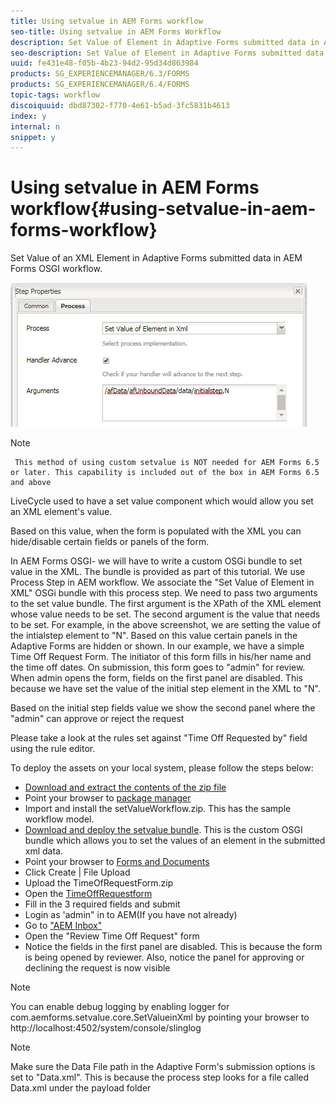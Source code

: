 ```yaml
---
title: Using setvalue in AEM Forms workflow
seo-title: Using setvalue in AEM Forms Workflow
description: Set Value of Element in Adaptive Forms submitted data in AEM Forms OSGI
seo-description: Set Value of Element in Adaptive Forms submitted data in AEM Forms OSGI
uuid: fe431e48-f05b-4b23-94d2-95d34d863984
products: SG_EXPERIENCEMANAGER/6.3/FORMS
products: SG_EXPERIENCEMANAGER/6.4/FORMS
topic-tags: workflow
discoiquuid: dbd87302-f770-4e61-b5ad-3fc5831b4613
index: y
internal: n
snippet: y
---
```


# Using setvalue in AEM Forms workflow{#using-setvalue-in-aem-forms-workflow}

Set Value of an XML Element in Adaptive Forms submitted data in AEM Forms OSGI workflow.

 ![SetValue](assets/setvalue.png)

 >[!NOTE]
     This method of using custom setvalue is NOT needed for AEM Forms 6.5 or later. This capability is included out of the box in AEM Forms 6.5 and above

LiveCycle used to have a set value component which would allow you set an XML element's value.

Based on this value, when the form is populated with the XML you can hide/disable certain fields or panels of the form.

In AEM Forms OSGI- we will have to write a custom OSGi bundle to set value in the XML. The bundle is provided as part of this tutorial.
We use Process Step in AEM workflow. We associate the "Set Value of Element in XML" OSGi bundle with this process step.
We need to pass two arguments to the set value bundle. The first argument is the XPath of the XML element whose value needs to be set. The second argument is the value that needs to be set.
For example, in the above screenshot, we are setting the value of the intialstep element to "N".
Based on this value certain panels in the Adaptive Forms are hidden or shown.
In our example, we have a simple Time Off Request Form. The initiator of this form fills in his/her name and the time off dates. On submission, this form goes to "admin" for review. When admin opens the form, fields on the first panel are disabled. This because we have set the value of the initial step element in the XML to "N".

Based on the initial step fields value we show the second panel where the "admin" can approve or reject the request

Please take a look at the rules set against "Time Off Requested by" field using the rule editor.

To deploy the assets on your local system, please follow the steps below:

* [Download and extract the contents of the zip file](assets/setvalueassets.zip)
* Point your browser to [package manager](http://localhost:4502/crx/packmgr/index.jsp)
* Import and install the setValueWorkflow.zip. This has the sample workflow model.
* [Download and deploy the setvalue bundle](https://forms.enablementadobe.com/content/DemoServerBundles/SetValueApp.core-1.0-SNAPSHOT.jar). This is the custom OSGI bundle which allows you to set the values of an element in the submitted xml data.
* Point your browser to [Forms and Documents](http://localhost:4502/aem/forms.html/content/dam/formsanddocuments)
* Click Create | File Upload
* Upload the TimeOfRequestForm.zip
* Open the [TimeOffRequestform](http://localhost:4502/content/dam/formsanddocuments/timeoffapplication/jcr:content?wcmmode=disabled)
* Fill in the 3 required fields and submit
* Login as 'admin" in to AEM(If you have not already)
* Go to ["AEM Inbox"](http://localhost:4502/aem/inbox)
* Open the "Review Time Off Request" form
* Notice the fields in the first panel are disabled. This is because the form is being opened by reviewer. Also, notice the panel for approving or declining the request is now visible

>[!NOTE]
>
>You can enable debug logging by enabling logger for
>com.aemforms.setvalue.core.SetValueinXml
>by pointing your browser to http://localhost:4502/system/console/slinglog

>[!NOTE]
>
>Make sure the Data File path in the Adaptive Form's submission options is set to "Data.xml". This is because the process step looks for a file called Data.xml under the payload folder

